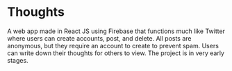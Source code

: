 # Thoughts
A web app made in React JS using Firebase that functions much like Twitter where users can create accounts, post, and delete.
All posts are anonymous, but they require an account to create to prevent spam. 
Users can write down their thoughts for others to view.
The project is in very early stages.